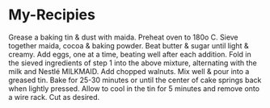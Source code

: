 # My-Recipies

Grease a baking tin & dust with maida. Preheat oven to 180o C. Sieve together maida, cocoa & baking powder.
Beat butter & sugar until light & creamy. Add eggs, one at a time, beating well after each addition. Fold in the sieved ingredients of step 1 into the above mixture, alternating with the milk and Nestlé MILKMAID. Add chopped walnuts. Mix well & pour into a greased tin.
Bake for 25-30 minutes or until the center of cake springs back when lightly pressed. Allow to cool in the tin for 5 minutes and remove onto a wire rack. Cut as desired.